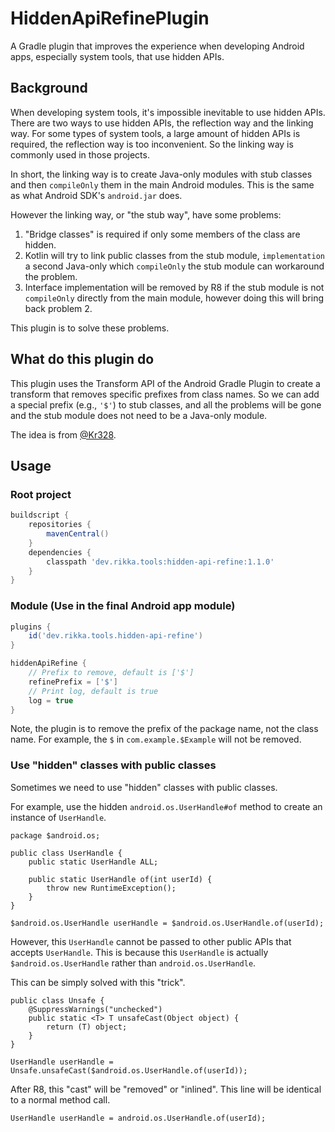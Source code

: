 # HiddenApiRefinePlugin

A Gradle plugin that improves the experience when developing Android apps, especially system tools, that use hidden APIs.

## Background

When developing system tools, it's impossible inevitable to use hidden APIs. There are two ways to use hidden APIs, the reflection way and the linking way. For some types of system tools, a large amount of hidden APIs is required, the reflection way is too inconvenient. So the linking way is commonly used in those projects.

In short, the linking way is to create Java-only modules with stub classes and then `compileOnly` them in the main Android modules. This is the same as what Android SDK's `android.jar` does.

However the linking way, or "the stub way", have some problems:

1. "Bridge classes" is required if only some members of the class are hidden.
2. Kotlin will try to link public classes from the stub module, `implementation` a second Java-only which `compileOnly` the stub module can workaround the problem.
3. Interface implementation will be removed by R8 if the stub module is not `compileOnly` directly from the main module, however doing this will bring back problem 2.

This plugin is to solve these problems.

## What do this plugin do

This plugin uses the Transform API of the Android Gradle Plugin to create a transform that removes specific prefixes from class names. So we can add a special prefix (e.g., `'$'`) to stub classes, and all the problems will be gone and the stub module does not need to be a Java-only module.

The idea is from [@Kr328](https://github.com/Kr328).

## Usage

### Root project

```gradle
buildscript {
    repositories {
        mavenCentral()
    }
    dependencies {
        classpath 'dev.rikka.tools:hidden-api-refine:1.1.0'
    }
}
```

### Module (Use in the final Android app module)

```gradle
plugins {
    id('dev.rikka.tools.hidden-api-refine')
}

hiddenApiRefine {
    // Prefix to remove, default is ['$']
    refinePrefix = ['$']
    // Print log, default is true
    log = true
}
```

Note, the plugin is to remove the prefix of the package name, not the class name. For example, the `$` in `com.example.$Example` will not be removed.

### Use "hidden" classes with public classes

Sometimes we need to use "hidden" classes with public classes.

For example, use the hidden `android.os.UserHandle#of` method to create an instance of `UserHandle`.

```
package $android.os;

public class UserHandle {
    public static UserHandle ALL;

    public static UserHandle of(int userId) {
        throw new RuntimeException();
    }
}
```

```
$android.os.UserHandle userHandle = $android.os.UserHandle.of(userId);
```

However, this `UserHandle` cannot be passed to other public APIs that accepts `UserHandle`. This is because this `UserHandle` is actually `$android.os.UserHandle` rather than `android.os.UserHandle`.

This can be simply solved with this "trick".

```
public class Unsafe {
    @SuppressWarnings("unchecked")
    public static <T> T unsafeCast(Object object) {
        return (T) object;
    }
}
```

```
UserHandle userHandle = Unsafe.unsafeCast($android.os.UserHandle.of(userId));
```

After R8, this "cast" will be "removed" or "inlined". This line will be identical to a normal method call.

```
UserHandle userHandle = android.os.UserHandle.of(userId);
```
